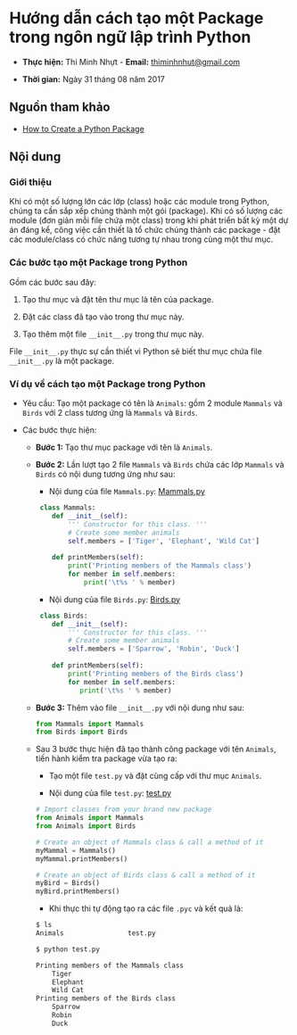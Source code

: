 # Hướng dẫn cách tạo một Package trong ngôn ngữ lập trình Python

* **Thực hiện:** Thi Minh Nhựt - **Email:** thiminhnhut@gmail.com

* **Thời gian:** Ngày 31 tháng 08 năm 2017

## Nguồn tham khảo

* [How to Create a Python Package](http://pythoncentral.io/how-to-create-a-python-package/)

## Nội dung

### Giới thiệu

Khi có một số lượng lớn các lớp (class) hoặc các module trong Python, chúng ta cần sắp xếp chúng thành một gói (package). Khi có số lượng các module (đơn giản mỗi file chứa một class) trong khi phát triển bất kỳ một dự án đáng kể, công việc cần thiết là tổ chức chúng thành các package - đặt các module/class có chức năng tương tự nhau trong cùng một thư mục.

### Các bước tạo một Package trong Python

Gồm các bước sau đây:

1. Tạo thư mục và đặt tên thư mục là tên của package.

2. Đặt các class đã tạo vào trong thư mục này.

3. Tạo thêm một file `__init__.py` trong thư mục này.

File `__init__.py` thực sự cần thiết vì Python sẽ biết thư mục chứa file `__init__.py` là một package.

### Ví dụ về cách tạo một Package trong Python

* Yêu cầu: Tạo một package có tên là `Animals`: gồm 2 module `Mammals` và `Birds` với 2 class tương ứng là `Mammals` và `Birds`.

* Các bước thực hiện:

    + **Bước 1:** Tạo thư mục package với tên là `Animals`.
    
    + **Bước 2:** Lần lượt tạo 2 file `Mammals` và `Birds` chứa các lớp `Mammals` và `Birds` có nội dung tương ứng như sau:
        
        - Nội dung của file `Mammals.py`: [Mammals.py](https://github.com/thiminhnhut/python/blob/master/create-package/Animals/Mammals.py)
        
        ```python
         class Mammals:
            def __init__(self):
                ''' Constructor for this class. '''
                # Create some member animals
                self.members = ['Tiger', 'Elephant', 'Wild Cat']
                
            def printMembers(self):
                print('Printing members of the Mammals class')
                for member in self.members:
                    print('\t%s ' % member)
        ```
        
         - Nội dung của file `Birds.py`: [Birds.py](https://github.com/thiminhnhut/python/blob/master/create-package/Animals/Birds.py)
        
        ```python
         class Birds:
            def __init__(self):
                ''' Constructor for this class. '''
                # Create some member animals
                self.members = ['Sparrow', 'Robin', 'Duck']
                
            def printMembers(self):
                print('Printing members of the Birds class')
                for member in self.members:
                   print('\t%s ' % member)
        ```
    + **Bước 3:** Thêm vào file `__init__.py` với nội dung như sau:
    
        ```python
        from Mammals import Mammals
        from Birds import Birds
        ```
    + Sau 3 bước thực hiện đã tạo thành công package với tên `Animals`, tiến hành kiểm tra package vừa tạo ra:
        
        - Tạo một file `test.py` và đặt cùng cấp với thư mục `Animals`.
        
        - Nội dung của file `test.py`: [test.py](https://github.com/thiminhnhut/python/blob/master/create-package/test.py)
        
        ```python
        # Import classes from your brand new package
        from Animals import Mammals
        from Animals import Birds
        
        # Create an object of Mammals class & call a method of it
        myMammal = Mammals()
        myMammal.printMembers()
        
        # Create an object of Birds class & call a method of it
        myBird = Birds()
        myBird.printMembers()
        ```
        
        - Khi thực thi tự động tạo ra các file `.pyc` và kết quả là:
        
        ```bash
        $ ls
        Animals                test.py
        
        $ python test.py
        
        Printing members of the Mammals class
	        Tiger 
	        Elephant 
	        Wild Cat 
        Printing members of the Birds class
	        Sparrow 
	        Robin 
	        Duck
        ```
